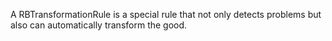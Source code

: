 A RBTransformationRule is a special rule that not only detects problems but also can automatically transform the good.